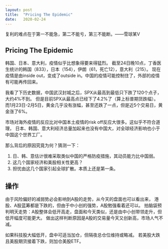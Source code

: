 ```yaml
---
layout: post
title:  "Pricing The Epidemic"
date:   2020-02-24
---
```


复利的难点在于第一不能急，第二不能亏，第三不能断。——雪球某V

## Pricing The Epidemic
韩国、日本、意大利，疫情似乎比想象得要来得猛烈。
截至24日晚10点，丁香医生统计的韩国（833），日本（154），伊朗（61，死亡12），意大利（215）。
现在疫情是由inside out，变成了outside in。中国的疫情可能控制住了，外部的疫情有可能再传回来。

我看了下历史数据，中国武汉封城之后，SPX从最高到最低只下跌了120个点子，大约4%不到。
但是目前SPX从最高点已经下了4.2%了（算上标普期货跌幅）。
而1月23日-2月5日，黄金几乎没有涨幅，甚至还跌了一点，但是近5个交易日，黄金涨了6%。

市场对海外疫情的反应比对中国本土疫情的risk off反应大很多。这似乎不符合道理，
日本、韩国、意大利经济总量加起来也没有中国大，对全球经济影响也小于中国这个世界工厂。

那么背后的原因究竟为何？猜测一下：

1. 日、韩、意估计很难采取类似中国的严格防疫措施，其动员能力比中国弱。
2. 这几个国家经济和美股相关性更高？
3. 担忧由这几个国家引起全球扩散。本质上还是第一条。

## 操作
由于风险偏好的减弱势必会影响到A股的走势，从今天的盘面也可以看出来，
港股、A股蓝筹都是下跌的，但由于中小创的强势，A股勉强看着还可以。
拍脑袋预判明天走势：A股整体会低开高走，盘面和今天类似，还是由中小创带领走升，但低开幅度可能更大。
做出这样判断原因是A股的交易量今天又创新高，市场人气不减。

如果科技股大幅低开，盘中可适当加仓，但隔夜总仓位维持或略减。
若美股大跌且美股期货接着下跌，则加仓美股ETF。
